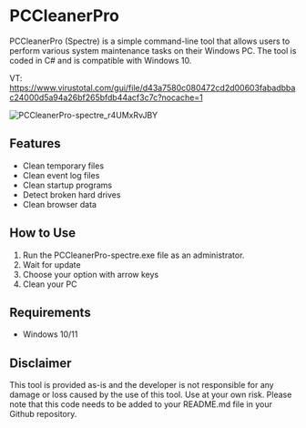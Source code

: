 # PCCleanerPro

PCCleanerPro (Spectre) is a simple command-line tool that allows users to perform various system maintenance tasks on their Windows PC. The tool is coded in C# and is compatible with Windows 10.

VT: https://www.virustotal.com/gui/file/d43a7580c080472cd2d00603fabadbbac24000d5a94a26bf265bfdb44acf3c7c?nocache=1

![PCCleanerPro-spectre_r4UMxRvJBY](https://github.com/genmashiro/PCCleanerPro-spectre/assets/15315112/ca8f6118-4dcd-485d-9357-422a43057d16)


## Features
- Clean temporary files
- Clean event log files
- Clean startup programs
- Detect broken hard drives
- Clean browser data

## How to Use
1. Run the PCCleanerPro-spectre.exe file as an administrator.
2. Wait for update
3. Choose your option with arrow keys
4. Clean your PC

## Requirements
- Windows 10/11

## Disclaimer
This tool is provided as-is and the developer is not responsible for any damage or loss caused by the use of this tool. Use at your own risk.
Please note that this code needs to be added to your README.md file in your Github repository.
